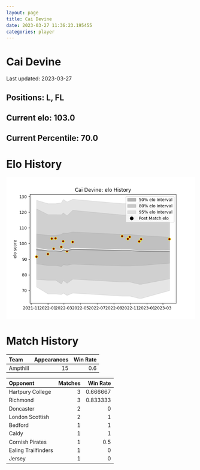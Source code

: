 ```yaml
---  
layout: page  
title: Cai Devine  
date: 2023-03-27 11:36:23.195455  
categories: player  
---
```

# Cai Devine


Last updated: 2023-03-27
## Positions: L, FL

## Current elo: 103.0

## Current Percentile: 70.0

# Elo History


![elo history](history_CaiDevine.png)
# Match History


| Team     |   Appearances |   Win Rate |
|:---------|--------------:|-----------:|
| Ampthill |            15 |        0.6 |

| Opponent            |   Matches |   Win Rate |
|:--------------------|----------:|-----------:|
| Hartpury College    |         3 |   0.666667 |
| Richmond            |         3 |   0.833333 |
| Doncaster           |         2 |   0        |
| London Scottish     |         2 |   1        |
| Bedford             |         1 |   1        |
| Caldy               |         1 |   1        |
| Cornish Pirates     |         1 |   0.5      |
| Ealing Trailfinders |         1 |   0        |
| Jersey              |         1 |   0        |